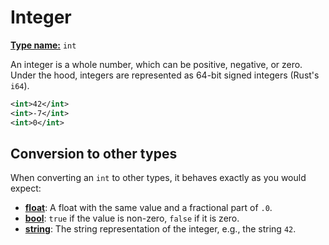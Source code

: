 # Integer

[**Type name:**](./type.md) `int`

An integer is a whole number, which can be positive, negative, or zero.
Under the hood, integers are represented as 64-bit signed integers (Rust's `i64`).

```xml
<int>42</int>
<int>-7</int>
<int>0</int>
```

## Conversion to other types

When converting an `int` to other types, it behaves exactly as you would expect:

- [**float**](./float.md): A float with the same value and a fractional part of `.0`.
- [**bool**](./bool.md): `true` if the value is non-zero, `false` if it is zero.
- [**string**](./string.md): The string representation of the integer, e.g., the string `42`.
